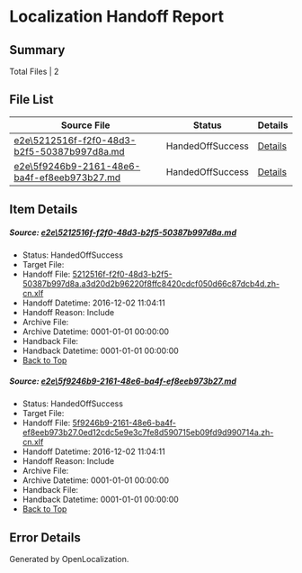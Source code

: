 # <a name='report-top'></a> Localization Handoff Report

## Summary
 Total Files | 2

## File List
 Source File | Status | Details 
 ----------- | ------ | ------- 
 [e2e\5212516f-f2f0-48d3-b2f5-50387b997d8a.md](https://github.com/OpenLocalizationTestOrg/ol-test0/blob/1bb9674fe661d79798270b4986144003935f10a5/e2e/5212516f-f2f0-48d3-b2f5-50387b997d8a.md) | HandedOffSuccess | [Details](#3969f3c976f0db8eaaecd4f999dfb375f74946611)
 [e2e\5f9246b9-2161-48e6-ba4f-ef8eeb973b27.md](https://github.com/OpenLocalizationTestOrg/ol-test0/blob/1bb9674fe661d79798270b4986144003935f10a5/e2e/5f9246b9-2161-48e6-ba4f-ef8eeb973b27.md) | HandedOffSuccess | [Details](#87beb65a7df2e03aae65c438673cb460cb240a002)

## Item Details
##### <a name='3969f3c976f0db8eaaecd4f999dfb375f74946611'></a> Source: [e2e\5212516f-f2f0-48d3-b2f5-50387b997d8a.md](https://github.com/OpenLocalizationTestOrg/ol-test0/blob/1bb9674fe661d79798270b4986144003935f10a5/e2e/5212516f-f2f0-48d3-b2f5-50387b997d8a.md)
* Status: HandedOffSuccess
* Target File: 
* Handoff File: [5212516f-f2f0-48d3-b2f5-50387b997d8a.a3d20d2b96220f8ffc8420cdcf050d66c87dcb4d.zh-cn.xlf](https://github.com/OpenLocalizationTestOrg/ol-test0-handoff/blob/81399e7733b0325079aec5e6de4861830c163edc/ol-handoff/OpenLocalizationTestOrg/ol-test0-zhcn/shujia/ht/5212516f-f2f0-48d3-b2f5-50387b997d8a.a3d20d2b96220f8ffc8420cdcf050d66c87dcb4d.zh-cn.xlf)
* Handoff Datetime: 2016-12-02 11:04:11
* Handoff Reason: Include
* Archive File: 
* Archive Datetime: 0001-01-01 00:00:00
* Handback File: 
* Handback Datetime: 0001-01-01 00:00:00
* [Back to Top](#report-top)

##### <a name='87beb65a7df2e03aae65c438673cb460cb240a002'></a> Source: [e2e\5f9246b9-2161-48e6-ba4f-ef8eeb973b27.md](https://github.com/OpenLocalizationTestOrg/ol-test0/blob/1bb9674fe661d79798270b4986144003935f10a5/e2e/5f9246b9-2161-48e6-ba4f-ef8eeb973b27.md)
* Status: HandedOffSuccess
* Target File: 
* Handoff File: [5f9246b9-2161-48e6-ba4f-ef8eeb973b27.0ed12cdc5e9e3c7fe8d590715eb09fd9d990714a.zh-cn.xlf](https://github.com/OpenLocalizationTestOrg/ol-test0-handoff/blob/81399e7733b0325079aec5e6de4861830c163edc/ol-handoff/OpenLocalizationTestOrg/ol-test0-zhcn/shujia/ht/5f9246b9-2161-48e6-ba4f-ef8eeb973b27.0ed12cdc5e9e3c7fe8d590715eb09fd9d990714a.zh-cn.xlf)
* Handoff Datetime: 2016-12-02 11:04:11
* Handoff Reason: Include
* Archive File: 
* Archive Datetime: 0001-01-01 00:00:00
* Handback File: 
* Handback Datetime: 0001-01-01 00:00:00
* [Back to Top](#report-top)


## Error Details

Generated by OpenLocalization.
